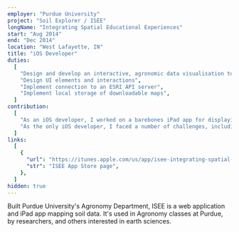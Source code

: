 ```yaml
---
employer: "Purdue University"
project: "Soil Explorer / ISEE"
longName: "Integrating Spatial Educational Experiences"
start: "Aug 2014"
end: "Dec 2014"
location: "West Lafayette, IN"
title: "iOS Developer"
duties:
  [
    "Design and develop an interactive, agronomic data visualisation tool",
    "Design UI elements and interactions",
    "Implement connection to an ESRI API server",
    "Implement local storage of downloadable maps",
  ]
contribution:
  [
    "As an iOS developer, I worked on a barebones iPad app for displaying maps with soil data. Using ESRI's tools, I started with an app with a fixed image and baked in legend, and built a more interactive app.",
    "As the only iOS developer, I faced a number of challenges, including UI, dynamically generated map legends, downloading, storage, and retrieval of additional maps, and interfacing with an ESRI API.",
  ]
links:
  [
    {
      "url": "https://itunes.apple.com/us/app/isee-integrating-spatial-educational/id996159565?mt=8",
      "str": "ISEE App Store page",
    },
  ]
hidden: true
---
```


Built Purdue University's Agronomy Department, ISEE is a web application and iPad app mapping soil data. It's used in Agronomy classes at Purdue, by researchers, and others interested in earth sciences.
